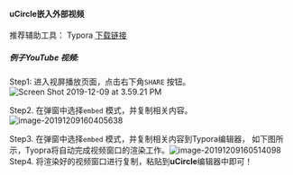 #### uCircle嵌入外部视频

推荐辅助工具： Typora [下载链接](https://www.typora.io/) 

##### 例子YouTube 视频:

Step1: 进入视屏播放页面，点击右下角`SHARE` 按钮。![Screen Shot 2019-12-09 at 3.59.21 PM](https://tva1.sinaimg.cn/large/006tNbRwgy1g9r7cegkwzj31460u01kx.jpg)

Step2. 在弹窗中选择`embed` 模式，并复制相关内容。![image-20191209160405638](https://tva1.sinaimg.cn/large/006tNbRwgy1g9r7nj6u4dj309h0fxjrt.jpg)

Step3. 在弹窗中选择`embed` 模式，并复制相关内容到Typora编辑器， 如下图所示，Tyopra将自动完成视频窗口的渲染工作。![image-20191209160514098](https://tva1.sinaimg.cn/large/006tNbRwgy1g9r7i5mjksj317o04sta4.jpg)Step4. 将渲染好的视频窗口进行复制，粘贴到**uCircle**编辑器中即可！

